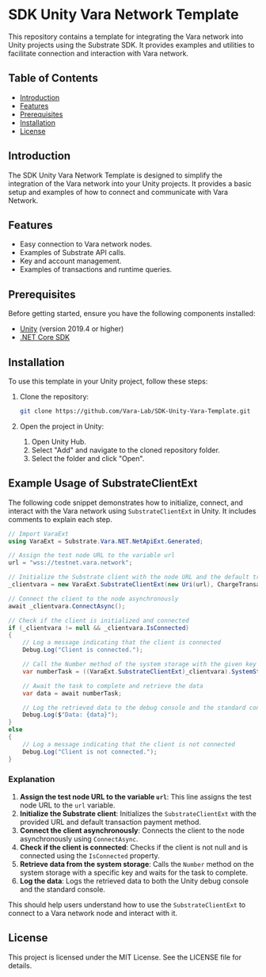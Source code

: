 # SDK Unity Vara Network Template

This repository contains a template for integrating the Vara network into Unity projects using the Substrate SDK. It provides examples and utilities to facilitate connection and interaction with Vara network.

## Table of Contents

- [Introduction](#introduction)
- [Features](#features)
- [Prerequisites](#prerequisites)
- [Installation](#installation)
- [License](#license)

## Introduction

The SDK Unity Vara Network Template is designed to simplify the integration of the Vara network into your Unity projects. It provides a basic setup and examples of how to connect and communicate with Vara Network.

## Features

- Easy connection to Vara network nodes.
- Examples of Substrate API calls.
- Key and account management.
- Examples of transactions and runtime queries.

## Prerequisites

Before getting started, ensure you have the following components installed:

- [Unity](https://unity.com/) (version 2019.4 or higher)
- [.NET Core SDK](https://dotnet.microsoft.com/download)

## Installation

To use this template in your Unity project, follow these steps:

1. Clone the repository:

   ```sh
   git clone https://github.com/Vara-Lab/SDK-Unity-Vara-Template.git

2. Open the project in Unity:

    1. Open Unity Hub.
    2. Select "Add" and navigate to the cloned repository folder.
    3. Select the folder and click "Open".


## Example Usage of SubstrateClientExt

The following code snippet demonstrates how to initialize, connect, and interact with the Vara network using `SubstrateClientExt` in Unity. It includes comments to explain each step.

```csharp
// Import VaraExt
using VaraExt = Substrate.Vara.NET.NetApiExt.Generated;

// Assign the test node URL to the variable url
url = "wss://testnet.vara.network";

// Initialize the Substrate client with the node URL and the default transaction payment method
_clientvara = new VaraExt.SubstrateClientExt(new Uri(url), ChargeTransactionPayment.Default());

// Connect the client to the node asynchronously
await _clientvara.ConnectAsync();

// Check if the client is initialized and connected
if (_clientvara != null && _clientvara.IsConnected)
{
    // Log a message indicating that the client is connected
    Debug.Log("Client is connected.");

    // Call the Number method of the system storage with the given key and no cancellation token
    var numberTask = ((VaraExt.SubstrateClientExt)_clientvara).SystemStorage.Number("0x84d1c0434d95f92501d18115c6df68b9cbed62aa75e3e7b9b031b0225acaafcc", CancellationToken.None);

    // Await the task to complete and retrieve the data
    var data = await numberTask;

    // Log the retrieved data to the debug console and the standard console
    Debug.Log($"Data: {data}");
}
else
{
    // Log a message indicating that the client is not connected
    Debug.Log("Client is not connected.");
}
```

### Explanation

1. **Assign the test node URL to the variable `url`**: This line assigns the test node URL to the `url` variable.
2. **Initialize the Substrate client**: Initializes the `SubstrateClientExt` with the provided URL and default transaction payment method.
3. **Connect the client asynchronously**: Connects the client to the node asynchronously using `ConnectAsync`.
4. **Check if the client is connected**: Checks if the client is not null and is connected using the `IsConnected` property.
5. **Retrieve data from the system storage**: Calls the `Number` method on the system storage with a specific key and waits for the task to complete.
6. **Log the data**: Logs the retrieved data to both the Unity debug console and the standard console.

This should help users understand how to use the `SubstrateClientExt` to connect to a Vara network node and interact with it.


## License
This project is licensed under the MIT License. See the LICENSE file for details.
